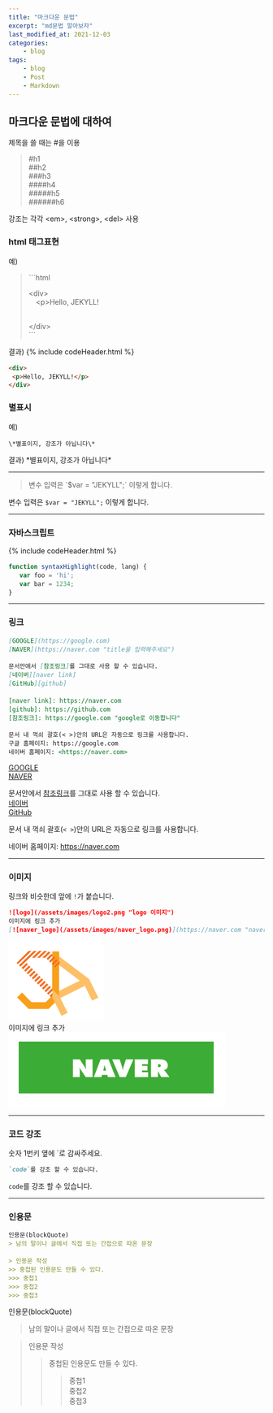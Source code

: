 ```yaml
--- 
title: "마크다운 문법" 
excerpt: "md문법 알아보자" 
last_modified_at: 2021-12-03
categories: 
    - blog
tags: 
    - blog 
    - Post
    - Markdown
--- 
```

## 마크다운 문법에 대하여

제목을 쓸 때는 #을 이용
> \#h1  
> \##h2  
> \###h3  
> \####h4  
> \#####h5  
> \######h6  

강조는 각각 \<em>, \<strong>, \<del> 사용

### html 태그표현  
예)
> \```html  
>  
> \<div>  
> &emsp;\<p>Hello, JEKYLL!</p>  
> \</div>    
> \```  

결과)
{% include codeHeader.html %}
```html
<div>
 <p>Hello, JEKYLL!</p>
</div>
```

### 별표시  
예)
```
\*별표이지, 강조가 아닙니다\*
```

결과)
\*별표이지, 강조가 아닙니다\*

***
> 변수 입력은 \`$var = "JEKYLL";` 이렇게 합니다.

변수 입력은 `$var = "JEKYLL";` 이렇게 합니다.

***

### 자바스크립트  
{% include codeHeader.html %}
```javascript
function syntaxHighlight(code, lang) {
   var foo = 'hi';
   var bar = 1234;
}
```
***

### 링크  
```markdown
[GOOGLE](https://google.com)
[NAVER](https://naver.com "title을 입력해주세요")

문서안에서 [참조링크]를 그대로 사용 할 수 있습니다.
[네이버][naver link]
[GitHub][github]

[naver link]: https://naver.com
[github]: https://github.com
[참조링크]: https://google.com "google로 이동합니다"

문서 내 꺽쇠 괄호(< >)안의 URL은 자동으로 링크를 사용합니다.
구글 홈페이지: https://google.com
네이버 홈페이지: <https://naver.com>
```
[GOOGLE](https://google.com)  
[NAVER](https://naver.com "title을 입력해주세요")

문서안에서 [참조링크]를 그대로 사용 할 수 있습니다.  
[네이버][naver link]  
[GitHub][github]

[naver link]: https://naver.com
[github]: https://github.com
[참조링크]: https://google.com "google로 이동합니다"

문서 내 꺽쇠 괄호(`< >`)안의 URL은 자동으로 링크를 사용합니다.

네이버 홈페이지: <https://naver.com>

***

### 이미지
링크와 비슷한데 앞에 `!`가 붙습니다.
```markdown
![logo](/assets/images/logo2.png "logo 이미지")
이미지에 링크 추가
[![naver_logo](/assets/images/naver_logo.png)](https://naver.com "naver로 이동")
```
![logo](/assets/images/logo2.png "logo 이미지")  
이미지에 링크 추가  
[![naver_logo](/assets/images/naver_logo.png)](https://naver.com "naver로 이동")

***

### 코드 강조
숫자 1번키 옆에 `로 감싸주세요.
```markdown
`code`를 강조 할 수 있습니다.
```
`code`를 강조 할 수 있습니다.

***
### 인용문
```markdown
인용문(blockQuote)
> 남의 말이나 글에서 직접 또는 간접으로 따온 문장

> 인용문 작성
>> 중첩된 인용문도 만들 수 있다.
>>> 중첩1
>>> 중첩2
>>> 중첩3
```
인용문(blockQuote)
> 남의 말이나 글에서 직접 또는 간접으로 따온 문장

> 인용문 작성
>> 중첩된 인용문도 만들 수 있다.
>>> 중첩1  
>>> 중첩2  
>>> 중첩3  

